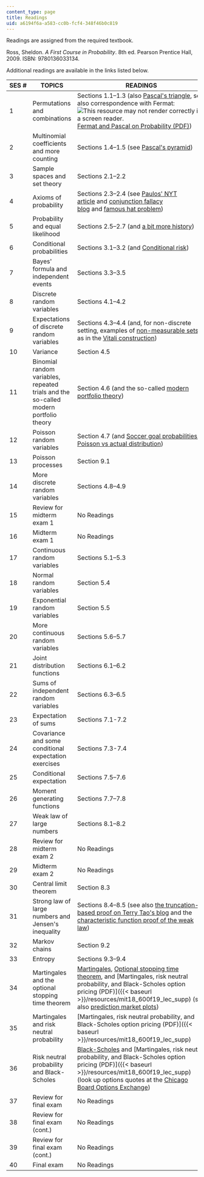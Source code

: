 ```yaml
---
content_type: page
title: Readings
uid: a6194f6a-a583-cc0b-fcf4-348f46b0c819
---
```


Readings are assigned from the required textbook.

Ross, Sheldon. _A First Course in Probability_. 8th ed. Pearson Prentice Hall, 2009. ISBN: 9780136033134.

Additional readings are available in the links listed below.

| SES # | TOPICS | READINGS |
| --- | --- | --- |
| 1 | Permutations and combinations | Sections 1.1–1.3 (also [Pascal's triangle](https://en.wikipedia.org/wiki/Pascal's_triangle), see also correspondence with Fermat: ![This resource may not render correctly in a screen reader.](/images/inacessible.gif)[Fermat and Pascal on Probability (PDF)](http://www.york.ac.uk/depts/maths/histstat/pascal.pdf)) |
| 2 | Multinomial coefficients and more counting | Sections 1.4–1.5 (see [Pascal's pyramid](http://en.wikipedia.org/wiki/Pascal's_pyramid)) |
| 3 | Sample spaces and set theory | Sections 2.1–2.2 |
| 4 | Axioms of probability | Sections 2.3–2.4 (see [Paulos' NYT article](http://opinionator.blogs.nytimes.com/2010/10/24/stories-vs-statistics/) and [conjunction fallacy blog](https://fs.blog/2016/09/bias-conjunction-fallacy/) and [famous hat problem](http://mathforum.org/library/drmath/view/56505.html)) |
| 5 | Probability and equal likelihood | Sections 2.5–2.7 (and [a bit more history](http://www.leidenuniv.nl/fsw/verduin/stathist/sh_17.htm)) |
| 6 | Conditional probabilities | Sections 3.1–3.2 (and [Conditional risk](http://xkcd.com/795/)) |
| 7 | Bayes' formula and independent events | Sections 3.3–3.5 |
| 8 | Discrete random variables | Sections 4.1–4.2 |
| 9 | Expectations of discrete random variables | Sections 4.3–4.4 (and, for non-discrete setting, examples of [non-measurable sets](http://en.wikipedia.org/wiki/Non-measurable_set), as in the [Vitali construction](http://en.wikipedia.org/wiki/Vitali_set)) |
| 10 | Variance | Section 4.5 |
| 11 | Binomial random variables, repeated trials and the so-called modern portfolio theory | Section 4.6 (and the so-called [modern portfolio theory](http://en.wikipedia.org/wiki/Modern_portfolio_theory)) |
| 12 | Poisson random variables | Section 4.7 (and [Soccer goal probabilities: Poisson vs actual distribution](https://blog.annabet.com/soccer-goal-probabilities-poisson-vs-actual-distribution/)) |
| 13 | Poisson processes | Section 9.1 |
| 14 | More discrete random variables | Sections 4.8–4.9 |
| 15 | Review for midterm exam 1 | No Readings |
| 16 | Midterm exam 1 | No Readings |
| 17 | Continuous random variables | Sections 5.1–5.3 |
| 18 | Normal random variables | Section 5.4 |
| 19 | Exponential random variables | Section 5.5 |
| 20 | More continuous random variables | Sections 5.6–5.7 |
| 21 | Joint distribution functions | Sections 6.1–6.2 |
| 22 | Sums of independent random variables | Sections 6.3–6.5 |
| 23 | Expectation of sums | Sections 7.1-7.2 |
| 24 | Covariance and some conditional expectation exercises | Sections 7.3-7.4 |
| 25 | Conditional expectation | Sections 7.5–7.6 |
| 26 | Moment generating functions | Sections 7.7–7.8 |
| 27 | Weak law of large numbers | Sections 8.1–8.2 |
| 28 | Review for midterm exam 2 | No Readings |
| 29 | Midterm exam 2 | No Readings |
| 30 | Central limit theorem | Section 8.3 |
| 31 | Strong law of large numbers and Jensen's inequality | Sections 8.4–8.5 (see also [the truncation-based proof on Terry Tao's blog](http://terrytao.wordpress.com/2008/06/18/the-strong-law-of-large-numbers/) and the [characteristic function proof of the weak law](http://en.wikipedia.org/wiki/Proof_of_the_law_of_large_numbers)) |
| 32 | Markov chains | Section 9.2 |
| 33 | Entropy | Sections 9.3–9.4 |
| 34 | Martingales and the optional stopping time theorem | [Martingales](http://en.wikipedia.org/wiki/Martingale_%28probability_theory%29), [Optional stopping time theorem](http://en.wikipedia.org/wiki/Optional_stopping_theorem), and [Martingales, risk neutral probability, and Black-Scholes option pricing (PDF)]({{< baseurl >}}/resources/mit18_600f19_lec_supp) (see also [prediction market plots](http://intrade.com/)) |
| 35 | Martingales and risk neutral probability | [Martingales, risk neutral probability, and Black-Scholes option pricing (PDF)]({{< baseurl >}}/resources/mit18_600f19_lec_supp) |
| 36 | Risk neutral probability and Black-Scholes | [Black-Scholes](http://en.wikipedia.org/wiki/Black%E2%80%93Scholes) and [Martingales, risk neutral probability, and Black-Scholes option pricing (PDF)]({{< baseurl >}}/resources/mit18_600f19_lec_supp) (look up options quotes at the [Chicago Board Options Exchange](http://www.cboe.com/)) |
| 37 | Review for final exam | No Readings |
| 38 | Review for final exam (cont.) | No Readings |
| 39 | Review for final exam (cont.) | No Readings |
| 40 | Final exam | No Readings